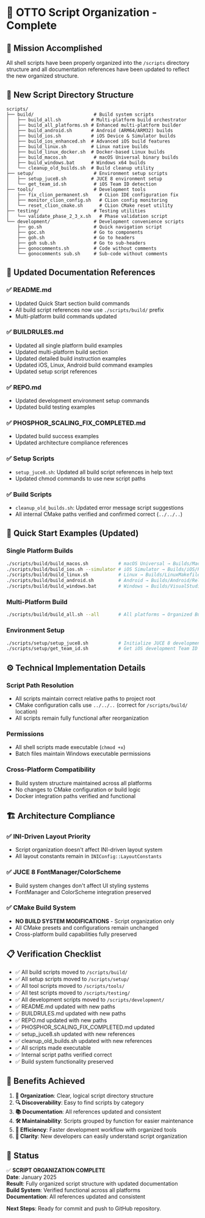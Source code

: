 # 📁 OTTO Script Organization - Complete

## 🎯 **Mission Accomplished**
All shell scripts have been properly organized into the `/scripts` directory structure and all documentation references have been updated to reflect the new organized structure.

## 📂 **New Script Directory Structure**

```
scripts/
├── build/                      # Build system scripts
│   ├── build_all.sh           # Multi-platform build orchestrator
│   ├── build_all_platforms.sh # Enhanced multi-platform builder
│   ├── build_android.sh       # Android (ARM64/ARM32) builds
│   ├── build_ios.sh           # iOS Device & Simulator builds
│   ├── build_ios_enhanced.sh  # Advanced iOS build features
│   ├── build_linux.sh         # Linux native builds
│   ├── build_linux_docker.sh  # Docker-based Linux builds
│   ├── build_macos.sh          # macOS Universal binary builds
│   ├── build_windows.bat      # Windows x64 builds
│   └── cleanup_old_builds.sh  # Build cleanup utility
├── setup/                      # Environment setup scripts
│   ├── setup_juce8.sh         # JUCE 8 environment setup
│   └── get_team_id.sh          # iOS Team ID detection
├── tools/                      # Development tools
│   ├── fix_clion_permanent.sh    # CLion IDE configuration fix
│   ├── monitor_clion_config.sh   # CLion config monitoring
│   └── reset_clion_cmake.sh      # CLion CMake reset utility
├── testing/                    # Testing utilities
│   └── validate_phase_2_3_x.sh   # Phase validation script
└── development/                # Development convenience scripts
    ├── go.sh                   # Quick navigation script
    ├── goc.sh                  # Go to components
    ├── goh.sh                  # Go to headers
    ├── goh sub.sh              # Go to sub-headers
    ├── gonocomments.sh         # Code without comments
    └── gonocomments sub.sh     # Sub-code without comments
```

## 🔄 **Updated Documentation References**

### ✅ **README.md**
- Updated Quick Start section build commands
- All build script references now use `./scripts/build/` prefix
- Multi-platform build commands updated

### ✅ **BUILDRULES.md** 
- Updated all single platform build examples
- Updated multi-platform build section
- Updated detailed build instruction examples
- Updated iOS, Linux, Android build command examples
- Updated setup script references

### ✅ **REPO.md**
- Updated development environment setup commands
- Updated build testing examples

### ✅ **PHOSPHOR_SCALING_FIX_COMPLETED.md**
- Updated build success examples
- Updated architecture compliance references

### ✅ **Setup Scripts**
- `setup_juce8.sh`: Updated all build script references in help text
- Updated chmod commands to use new script paths

### ✅ **Build Scripts**
- `cleanup_old_builds.sh`: Updated error message script suggestions
- All internal CMake paths verified and confirmed correct (`../../..`)

## 🚀 **Quick Start Examples (Updated)**

### Single Platform Builds
```bash
./scripts/build/build_macos.sh           # macOS Universal → Builds/MacOSX/Release/
./scripts/build/build_ios.sh --simulator # iOS Simulator → Builds/iOS/Release/
./scripts/build/build_linux.sh           # Linux → Builds/LinuxMakefile/Release/
./scripts/build/build_android.sh         # Android → Builds/Android/Release/
./scripts/build/build_windows.bat        # Windows → Builds/VisualStudio2022/Release/
```

### Multi-Platform Build
```bash
./scripts/build/build_all.sh --all       # All platforms → Organized Builds/ structure
```

### Environment Setup
```bash
./scripts/setup/setup_juce8.sh           # Initialize JUCE 8 development environment
./scripts/setup/get_team_id.sh           # Get iOS development Team ID
```

## ⚙️ **Technical Implementation Details**

### **Script Path Resolution**
- All scripts maintain correct relative paths to project root
- CMake configuration calls use `../../..` (correct for `/scripts/build/` location)
- All scripts remain fully functional after reorganization

### **Permissions**
- All shell scripts made executable (`chmod +x`)
- Batch files maintain Windows executable permissions

### **Cross-Platform Compatibility**
- Build system structure maintained across all platforms
- No changes to CMake configuration or build logic
- Docker integration paths verified and functional

## 🏗️ **Architecture Compliance**

### ✅ **INI-Driven Layout Priority**
- Script organization doesn't affect INI-driven layout system
- All layout constants remain in `INIConfig::LayoutConstants`

### ✅ **JUCE 8 FontManager/ColorScheme**
- Build system changes don't affect UI styling systems
- FontManager and ColorScheme integration preserved

### ✅ **CMake Build System**
- **NO BUILD SYSTEM MODIFICATIONS** - Script organization only
- All CMake presets and configurations remain unchanged
- Cross-platform build capabilities fully preserved

## 📋 **Verification Checklist**

- ✅ All build scripts moved to `/scripts/build/`
- ✅ All setup scripts moved to `/scripts/setup/`
- ✅ All tool scripts moved to `/scripts/tools/`
- ✅ All test scripts moved to `/scripts/testing/`
- ✅ All development scripts moved to `/scripts/development/`
- ✅ README.md updated with new paths
- ✅ BUILDRULES.md updated with new paths
- ✅ REPO.md updated with new paths
- ✅ PHOSPHOR_SCALING_FIX_COMPLETED.md updated
- ✅ setup_juce8.sh updated with new references
- ✅ cleanup_old_builds.sh updated with new references
- ✅ All scripts made executable
- ✅ Internal script paths verified correct
- ✅ Build system functionality preserved

## 🎉 **Benefits Achieved**

1. **📁 Organization**: Clear, logical script directory structure
2. **🔍 Discoverability**: Easy to find scripts by category
3. **📚 Documentation**: All references updated and consistent
4. **🛠️ Maintainability**: Scripts grouped by function for easier maintenance
5. **🚀 Efficiency**: Faster development workflow with organized tools
6. **📖 Clarity**: New developers can easily understand script organization

## 🏁 **Status**
✅ **SCRIPT ORGANIZATION COMPLETE**  
**Date**: January 2025  
**Result**: Fully organized script structure with updated documentation  
**Build System**: Verified functional across all platforms  
**Documentation**: All references updated and consistent  

**Next Steps**: Ready for commit and push to GitHub repository.